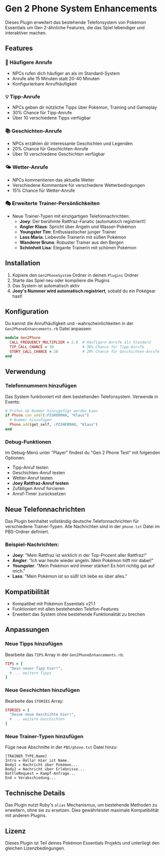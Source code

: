 # Gen 2 Phone System Enhancements

Dieses Plugin erweitert das bestehende Telefonsystem von Pokémon Essentials um Gen 2-ähnliche Features, die das Spiel lebendiger und interaktiver machen.

## Features

### 🔄 Häufigere Anrufe
- NPCs rufen dich häufiger an als im Standard-System
- Anrufe alle 15 Minuten statt 20-40 Minuten
- Konfigurierbare Anrufhäufigkeit

### 💡 Tipp-Anrufe
- NPCs geben dir nützliche Tipps über Pokémon, Training und Gameplay
- 30% Chance für Tipp-Anrufe
- Über 10 verschiedene Tipps verfügbar

### 📚 Geschichten-Anrufe
- NPCs erzählen dir interessante Geschichten und Legenden
- 20% Chance für Geschichten-Anrufe
- Über 10 verschiedene Geschichten verfügbar

### 🌤️ Wetter-Anrufe
- NPCs kommentieren das aktuelle Wetter
- Verschiedene Kommentare für verschiedene Wetterbedingungen
- 15% Chance für Wetter-Anrufe

### 🎭 Erweiterte Trainer-Persönlichkeiten
- Neue Trainer-Typen mit einzigartigen Telefonnachrichten:
  - **Joey**: Der berühmte Rattfraz-Fanatic (automatisch registriert!)
  - **Angler Klaus**: Spricht über Angeln und Wasser-Pokémon
  - **Youngster Tim**: Enthusiastischer junger Trainer
  - **Lass Maria**: Liebevolle Trainerin mit süßen Pokémon
  - **Wanderer Bruno**: Robuster Trainer aus den Bergen
  - **Schönheit Lisa**: Elegante Trainerin mit schönen Pokémon

## Installation

1. Kopiere den `Gen2PhoneSystem` Ordner in deinen `Plugins` Ordner
2. Starte das Spiel neu oder kompiliere die Plugins
3. Das System ist automatisch aktiv
4. **Joey's Nummer wird automatisch registriert**, sobald du ein Pokégear hast!

## Konfiguration

Du kannst die Anrufhäufigkeit und -wahrscheinlichkeiten in der `Gen2PhoneEnhancements.rb` Datei anpassen:

```ruby
module Gen2Phone
  CALL_FREQUENCY_MULTIPLIER = 2.0  # Häufigere Anrufe als Standard
  TIP_CALL_CHANCE = 30             # 30% Chance für Tipp-Anrufe
  STORY_CALL_CHANCE = 20           # 20% Chance für Geschichten-Anrufe
end
```

## Verwendung

### Telefonnummern hinzufügen
Das System funktioniert mit dem bestehenden Telefonsystem. Verwende in Events:

```ruby
# Prüfen ob Nummer hinzugefügt werden kann
if Phone.can_add?(:FISHERMAN, "Klaus")
  # Nummer hinzufügen
  Phone.add(get_self, :FISHERMAN, "Klaus")
end
```

### Debug-Funktionen
Im Debug-Menü unter "Player" findest du "Gen 2 Phone Test" mit folgenden Optionen:
- Tipp-Anruf testen
- Geschichten-Anruf testen
- Wetter-Anruf testen
- **Joey Rattfraz-Anruf testen**
- Zufälligen Anruf forcieren
- Anruf-Timer zurücksetzen

## Neue Telefonnachrichten

Das Plugin beinhaltet vollständig deutsche Telefonnachrichten für verschiedene Trainer-Typen. Alle Nachrichten sind in der `phone.txt` Datei im PBS-Ordner definiert.

### Beispiel-Nachrichten:
- **Joey**: "Mein Rattfraz ist wirklich in der Top-Prozent aller Rattfraz!"
- **Angler**: "Ich war heute wieder angeln. Mein Pokémon hilft mir dabei!"
- **Youngster**: "Mein Pokémon wird immer stärker! Es hört richtig gut auf mich."
- **Lass**: "Mein Pokémon ist so süß! Ich liebe es über alles."

## Kompatibilität

- Kompatibel mit Pokémon Essentials v21.1
- Funktioniert mit allen bestehenden Telefon-Features
- Erweitert das System ohne bestehende Funktionalität zu brechen

## Anpassungen

### Neue Tipps hinzufügen
Bearbeite das `TIPS` Array in der `Gen2PhoneEnhancements.rb`:

```ruby
TIPS = [
  "Dein neuer Tipp hier!",
  # ... weitere Tipps
]
```

### Neue Geschichten hinzufügen
Bearbeite das `STORIES` Array:

```ruby
STORIES = [
  "Deine neue Geschichte hier!",
  # ... weitere Geschichten
]
```

### Neue Trainer-Typen hinzufügen
Füge neue Abschnitte in der `PBS/phone.txt` Datei hinzu:

```
[TRAINER_TYPE,Name]
Intro = Hallo! Hier ist Name.
Body1 = Nachricht über Pokémon...
Body2 = Nachricht über Erlebnisse...
BattleRequest = Kampf-Anfrage...
End = Verabschiedung...
```

## Technische Details

Das Plugin nutzt Ruby's `alias` Mechanismus, um bestehende Methoden zu erweitern, ohne sie zu ersetzen. Dies gewährleistet maximale Kompatibilität mit anderen Plugins.

## Lizenz

Dieses Plugin ist Teil deines Pokémon Essentials Projekts und unterliegt den gleichen Lizenzbedingungen. 